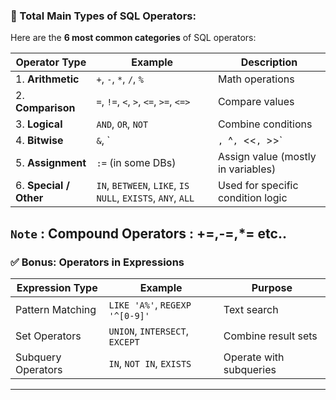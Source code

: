 

### 🔢 Total Main Types of SQL Operators:

Here are the **6 most common categories** of SQL operators:

| Operator Type           | Example              | Description |
|-------------------------|----------------------|-------------|
| 1. **Arithmetic**       | `+`, `-`, `*`, `/`, `%` | Math operations |
| 2. **Comparison**       | `=`, `!=`, `<`, `>`, `<=`, `>=`, `<=>` | Compare values |
| 3. **Logical**          | `AND`, `OR`, `NOT`   | Combine conditions |
| 4. **Bitwise**          | `&`, `|`, `^`, `<<`, `>>` | Bit-level operations |
| 5. **Assignment**       | `:=` (in some DBs)    | Assign value (mostly in variables) |
| 6. **Special / Other**  | `IN`, `BETWEEN`, `LIKE`, `IS NULL`, `EXISTS`, `ANY`, `ALL` | Used for specific condition logic |


`Note` : Compound Operators : +=,-=,*= etc..
---

### ✅ Bonus: Operators in Expressions

| Expression Type     | Example                   | Purpose |
|---------------------|----------------------------|---------|
| Pattern Matching    | `LIKE 'A%'`, `REGEXP '^[0-9]'` | Text search |
| Set Operators       | `UNION`, `INTERSECT`, `EXCEPT` | Combine result sets |
| Subquery Operators  | `IN`, `NOT IN`, `EXISTS` | Operate with subqueries |

---
